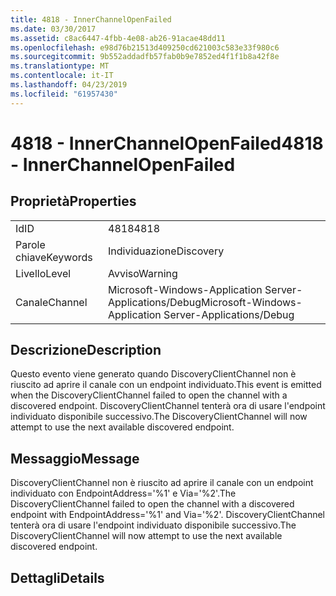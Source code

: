 ```yaml
---
title: 4818 - InnerChannelOpenFailed
ms.date: 03/30/2017
ms.assetid: c8ac6447-4fbb-4e08-ab26-91acae48dd11
ms.openlocfilehash: e98d76b21513d409250cd621003c583e33f980c6
ms.sourcegitcommit: 9b552addadfb57fab0b9e7852ed4f1f1b8a42f8e
ms.translationtype: MT
ms.contentlocale: it-IT
ms.lasthandoff: 04/23/2019
ms.locfileid: "61957430"
---
```

# <a name="4818---innerchannelopenfailed"></a><span data-ttu-id="18f79-102">4818 - InnerChannelOpenFailed</span><span class="sxs-lookup"><span data-stu-id="18f79-102">4818 - InnerChannelOpenFailed</span></span>
## <a name="properties"></a><span data-ttu-id="18f79-103">Proprietà</span><span class="sxs-lookup"><span data-stu-id="18f79-103">Properties</span></span>  
  
|||  
|-|-|  
|<span data-ttu-id="18f79-104">Id</span><span class="sxs-lookup"><span data-stu-id="18f79-104">ID</span></span>|<span data-ttu-id="18f79-105">4818</span><span class="sxs-lookup"><span data-stu-id="18f79-105">4818</span></span>|  
|<span data-ttu-id="18f79-106">Parole chiave</span><span class="sxs-lookup"><span data-stu-id="18f79-106">Keywords</span></span>|<span data-ttu-id="18f79-107">Individuazione</span><span class="sxs-lookup"><span data-stu-id="18f79-107">Discovery</span></span>|  
|<span data-ttu-id="18f79-108">Livello</span><span class="sxs-lookup"><span data-stu-id="18f79-108">Level</span></span>|<span data-ttu-id="18f79-109">Avviso</span><span class="sxs-lookup"><span data-stu-id="18f79-109">Warning</span></span>|  
|<span data-ttu-id="18f79-110">Canale</span><span class="sxs-lookup"><span data-stu-id="18f79-110">Channel</span></span>|<span data-ttu-id="18f79-111">Microsoft-Windows-Application Server-Applications/Debug</span><span class="sxs-lookup"><span data-stu-id="18f79-111">Microsoft-Windows-Application Server-Applications/Debug</span></span>|  
  
## <a name="description"></a><span data-ttu-id="18f79-112">Descrizione</span><span class="sxs-lookup"><span data-stu-id="18f79-112">Description</span></span>  
 <span data-ttu-id="18f79-113">Questo evento viene generato quando DiscoveryClientChannel non è riuscito ad aprire il canale con un endpoint individuato.</span><span class="sxs-lookup"><span data-stu-id="18f79-113">This event is emitted when the DiscoveryClientChannel failed to open the channel with a discovered endpoint.</span></span> <span data-ttu-id="18f79-114">DiscoveryClientChannel tenterà ora di usare l'endpoint individuato disponibile successivo.</span><span class="sxs-lookup"><span data-stu-id="18f79-114">The DiscoveryClientChannel will now attempt to use the next available discovered endpoint.</span></span>  
  
## <a name="message"></a><span data-ttu-id="18f79-115">Messaggio</span><span class="sxs-lookup"><span data-stu-id="18f79-115">Message</span></span>  
 <span data-ttu-id="18f79-116">DiscoveryClientChannel non è riuscito ad aprire il canale con un endpoint individuato con EndpointAddress='%1' e Via='%2'.</span><span class="sxs-lookup"><span data-stu-id="18f79-116">The DiscoveryClientChannel failed to open the channel with a discovered endpoint with EndpointAddress='%1' and Via='%2'.</span></span> <span data-ttu-id="18f79-117">DiscoveryClientChannel tenterà ora di usare l'endpoint individuato disponibile successivo.</span><span class="sxs-lookup"><span data-stu-id="18f79-117">The DiscoveryClientChannel will now attempt to use the next available discovered endpoint.</span></span>  
  
## <a name="details"></a><span data-ttu-id="18f79-118">Dettagli</span><span class="sxs-lookup"><span data-stu-id="18f79-118">Details</span></span>
